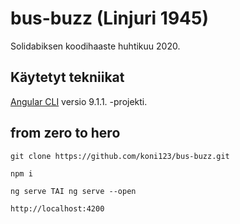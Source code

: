 # bus-buzz (Linjuri 1945)

Solidabiksen koodihaaste huhtikuu 2020.

## Käytetyt tekniikat
[Angular CLI](https://github.com/angular/angular-cli) versio 9.1.1. -projekti.

## from zero to hero
```
git clone https://github.com/koni123/bus-buzz.git
```
```
npm i
```
```
ng serve TAI ng serve --open
```
```
http://localhost:4200
```

